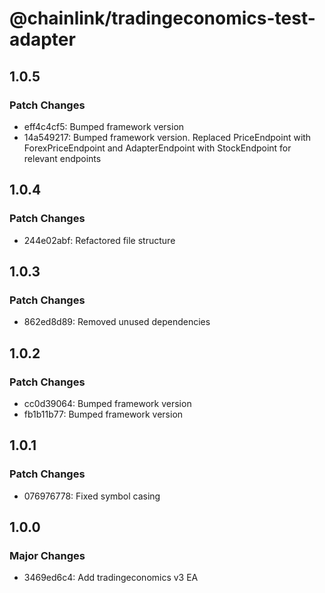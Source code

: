 # @chainlink/tradingeconomics-test-adapter

## 1.0.5

### Patch Changes

- eff4c4cf5: Bumped framework version
- 14a549217: Bumped framework version. Replaced PriceEndpoint with ForexPriceEndpoint and AdapterEndpoint with StockEndpoint for relevant endpoints

## 1.0.4

### Patch Changes

- 244e02abf: Refactored file structure

## 1.0.3

### Patch Changes

- 862ed8d89: Removed unused dependencies

## 1.0.2

### Patch Changes

- cc0d39064: Bumped framework version
- fb1b11b77: Bumped framework version

## 1.0.1

### Patch Changes

- 076976778: Fixed symbol casing

## 1.0.0

### Major Changes

- 3469ed6c4: Add tradingeconomics v3 EA
